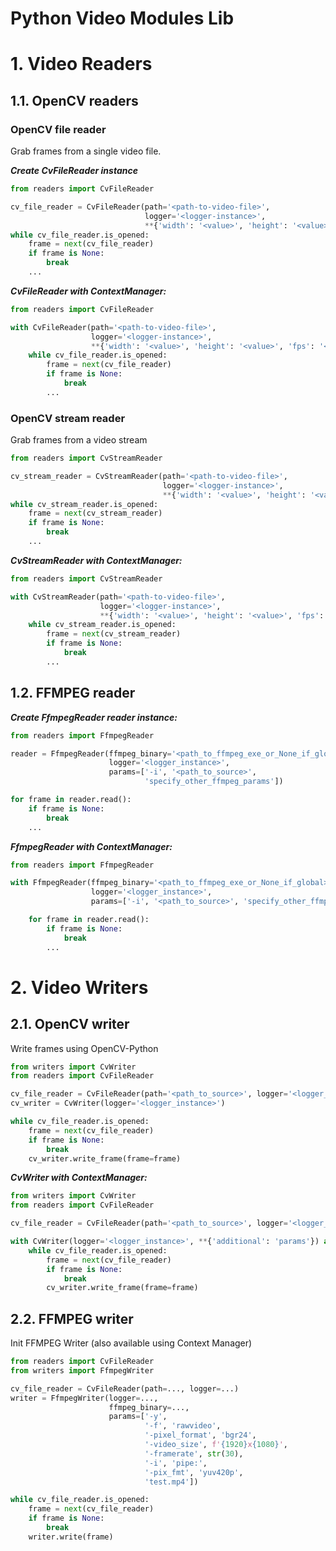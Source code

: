 # Python Video Modules Lib

# 1. Video Readers

## 1.1. OpenCV readers

### OpenCV file reader
Grab frames from a single video file.

***Create CvFileReader instance***

```python
from readers import CvFileReader

cv_file_reader = CvFileReader(path='<path-to-video-file>',
                              logger='<logger-instance>',
                              **{'width': '<value>', 'height': '<value>', 'fps': '<value>'})
while cv_file_reader.is_opened:
    frame = next(cv_file_reader)
    if frame is None:
        break
    ...
```

***CvFileReader with ContextManager:***

```python
from readers import CvFileReader

with CvFileReader(path='<path-to-video-file>',
                  logger='<logger-instance>',
                  **{'width': '<value>', 'height': '<value>', 'fps': '<value>'}) as cv_file_reader:
    while cv_file_reader.is_opened:
        frame = next(cv_file_reader)
        if frame is None:
            break
        ...
```

### OpenCV stream reader
Grab frames from a video stream

```python
from readers import CvStreamReader

cv_stream_reader = CvStreamReader(path='<path-to-video-file>',
                                  logger='<logger-instance>',
                                  **{'width': '<value>', 'height': '<value>', 'fps': '<value>'})
while cv_stream_reader.is_opened:
    frame = next(cv_stream_reader)
    if frame is None:
        break
    ...
```

***CvStreamReader with ContextManager:***
```python
from readers import CvStreamReader

with CvStreamReader(path='<path-to-video-file>',
                    logger='<logger-instance>',
                    **{'width': '<value>', 'height': '<value>', 'fps': '<value>'}) as cv_stream_reader:
    while cv_stream_reader.is_opened:
        frame = next(cv_stream_reader)
        if frame is None:
            break
        ...
```

## 1.2. FFMPEG reader

***Create FfmpegReader reader instance:***

```python
from readers import FfmpegReader

reader = FfmpegReader(ffmpeg_binary='<path_to_ffmpeg_exe_or_None_if_global>',
                      logger='<logger_instance>',
                      params=['-i', '<path_to_source>',
                              'specify_other_ffmpeg_params'])

for frame in reader.read():
    if frame is None:
        break
    ...
```

***FfmpegReader with ContextManager:***

```python
from readers import FfmpegReader

with FfmpegReader(ffmpeg_binary='<path_to_ffmpeg_exe_or_None_if_global>', 
                  logger='<logger_instance>', 
                  params=['-i', '<path_to_source>', 'specify_other_ffmpeg_params']) as reader:

    for frame in reader.read():
        if frame is None:
            break
        ...
```

# 2. Video Writers

## 2.1. OpenCV writer

Write frames using OpenCV-Python

```python
from writers import CvWriter
from readers import CvFileReader

cv_file_reader = CvFileReader(path='<path_to_source>', logger='<logger_instance>')
cv_writer = CvWriter(logger='<logger_instance>')

while cv_file_reader.is_opened:
    frame = next(cv_file_reader)
    if frame is None:
        break
    cv_writer.write_frame(frame=frame)
```

***CvWriter with ContextManager:***

```python
from writers import CvWriter
from readers import CvFileReader

cv_file_reader = CvFileReader(path='<path_to_source>', logger='<logger_instance>')

with CvWriter(logger='<logger_instance>', **{'additional': 'params'}) as cv_writer:
    while cv_file_reader.is_opened:
        frame = next(cv_file_reader)
        if frame is None:
            break
        cv_writer.write_frame(frame=frame)
```

## 2.2. FFMPEG writer

Init FFMPEG Writer (also available using Context Manager)

```python
from readers import CvFileReader
from writers import FfmpegWriter

cv_file_reader = CvFileReader(path=..., logger=...)
writer = FfmpegWriter(logger=..., 
                      ffmpeg_binary=...,
                      params=['-y',
                              '-f', 'rawvideo',
                              '-pixel_format', 'bgr24',
                              '-video_size', f'{1920}x{1080}',
                              '-framerate', str(30),
                              '-i', 'pipe:',
                              '-pix_fmt', 'yuv420p',
                              'test.mp4'])

while cv_file_reader.is_opened:
    frame = next(cv_file_reader)
    if frame is None:
        break
    writer.write(frame)
```
